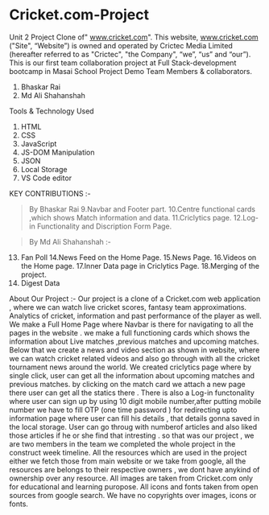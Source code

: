 # Cricket.com-Project
Unit 2 Project
Clone of" www.cricket.com".
This website, www.cricket.com ("Site", “Website”) is owned and operated by Crictec Media Limited (hereafter referred to as "Crictec", "the Company", “we”, “us” and “our”).
This is our first team collaboration project at Full Stack-development bootcamp in Masai School
Project Demo
Team Members & collaborators.
1) Bhaskar Rai
2) Md Ali Shahanshah

Tools & Technology Used
1) HTML
2) CSS
3) JavaScript
4) JS-DOM Manipulation
5) JSON
6) Local Storage
7) VS Code editor

KEY CONTRIBUTIONS :-
>By Bhaskar Rai
9.Navbar and Footer part.
10.Centre functional cards ,which shows Match information and data.
11.Criclytics page.
12.Log-in Functionality and Discription Form Page.

>By Md Ali Shahanshah :-
13. Fan Poll
14.News Feed on the Home Page.
15.News Page.
16.Videos on the Home page.
17.Inner Data page in Criclytics Page.
18.Merging of the project.
19. Digest Data

About Our Project :-
Our project is a clone of a Cricket.com web application , where we can watch live cricket scores, fantasy team approximations. Analytics of cricket,
information and past performance of the player as well.
We make a Full Home Page where Navbar is there for navigating to all the pages in the website .
we make a full functioning cards which shows the information about Live matches ,previous matches and upcoming matches.
Below that we create a news and video section as shown in website, where we can watch cricket related videos and also go through with all the cricket
tournament news around the world.
We created criclytics page where by single click, user can get all the information about upcoming matches and previous matches.
by clicking on the match card we attach a new page there user can get all the statics there .
There is also a Log-in functonality where user can sign up by using 10 digit mobile number,after putting mobile number we have
to fill OTP (one time password ) for redirecting upto information page where user can fill his details , that details gonna saved in the local storage.
User can go throug with numberof articles and also liked those articles if he or she find that intresting .
so that was our project , we are two members in the team we completed the whole project in the construct week timeline.
All the resources which are used in the project either we fetch those from main website or we take from google,
all the resources are belongs to their respective owners , we dont have anykind of ownership over any resource.
All images are taken from Cricket.com only for educational and learning puropose.
All icons and fonts taken from open sources from google search.
We have no copyrights over images, icons or fonts.
